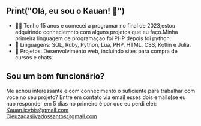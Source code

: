 ## Print("Olá, eu sou o Kauan! 👋")

- 👨‍💻 Tenho 15 anos e comecei a programar no final de 2023,estou adquirindo conheciemnto com alguns projetos que eu faço.Minha primeira linguagem de programaçao foi PHP depois foi python.
- 🌟 Linguagens: SQL, Ruby, Python, Lua, PHP, HTML, CSS, Kotlin e Julia.
- 💼 Projetos: Desenvolvimento web, incluindo sites para compra de cursos e chats.

## Sou um bom funcionário? 

Me achou interessante e com conhecimento o suficiente para trabalhar com voce no seu projeto? Entre em contato via email esses dois emails(se eu nao responder em 5 dias no primeiro é por que eu perdi ele):
Kauan.jcybis@gmail.com
<br>
Cleuzadasilvadossantos@gmail.com
